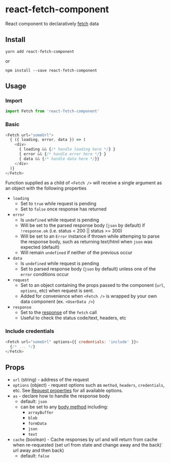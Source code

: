 # react-fetch-component

React component to declaratively [fetch](https://developer.mozilla.org/en-US/docs/Web/API/Fetch_API) data

## Install
```
yarn add react-fetch-component
```
or
```
npm install --save react-fetch-component
```

## Usage

### Import
```js
import Fetch from 'react-fetch-component'
```

### Basic
```js
<Fetch url="someUrl">
  { ({ loading, error, data }) => (
    <div>
      { loading && {/* handle loading here */} }
      { error && {/* handle error here */} }
      { data && {/* handle data here */}}
    </div>
  )}
</Fetch>
``` 

Function supplied as a child of `<Fetch />` will receive a single argument as an object with the following properties
- `loading`
  - Set to `true` while request is pending
  - Set to `false` once response has returned
- `error`
  - Is `undefined` while request is pending
  - Will be set to the parsed response body (`json` by default) if `!response.ok` (i.e. status < 200 || status >= 300)
  - Will be set to an `Error` instance if thrown while attemping to parse the response body, such as returning text/html when `json` was expected (default)
  - Will remain `undefined` if neither of the previous occur
- `data`
  - Is `undefined` while request is pending
  - Set to parsed response body (`json` by default) unless one of the `error` conditions occur
- `request`
  - Set to an object containing the props passed to the component (`url`, `options`, etc) when request is sent.
  - Added for convenience when `<Fetch />` is wrapped by your own data component (ex. `<UserData />`)
- `response`
  - Set to the [response](https://developer.mozilla.org/en-US/docs/Web/API/Response) of the `fetch` call
  - Useful to check the status code/text, headers, etc

### Include credentials
```js
<Fetch url="someUrl" options={{ credentials: 'include' }}>
  {/* ... */}
</Fetch>
```

## Props
- `url` (string) - address of the request
- `options` (object) - request options such as `method`, `headers`, `credentials`, etc.  See [Request properties](https://developer.mozilla.org/en-US/docs/Web/API/Request#Properties) for all available options.
- `as` - declare how to handle the response body
  - default: `json`
  - can be set to any [body method](https://developer.mozilla.org/en-US/docs/Web/API/Body#Methods) including:
    - `arrayBuffer`
    - `blob`
    - `formData`
    - `json`
    - `text`
- `cache` (boolean) - Cache responses by url and will return from cache when re-requested (set url from state and change away and the back)` url away and then back)
  - default: `false`
